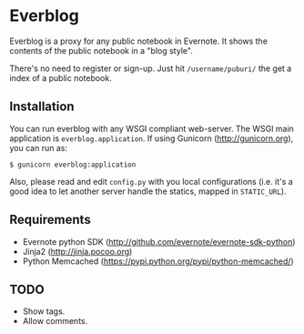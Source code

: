 # Everblog

Everblog is a proxy for any public notebook in Evernote. It shows the contents
of the public notebook in a "blog style".

There's no need to register or sign-up. Just hit `/username/puburi/` the get a
index of a public notebook.

## Installation

You can run everblog with any WSGI compliant web-server. The WSGI main
application is `everblog.application`. If using Gunicorn (http://gunicorn.org),
you can run as:

    $ gunicorn everblog:application

Also, please read and edit `config.py` with you local configurations (i.e. it's
a good idea to let another server handle the statics, mapped in `STATIC_URL`).

## Requirements

 * Evernote python SDK (http://github.com/evernote/evernote-sdk-python)
 * Jinja2 (http://jinja.pocoo.org)
 * Python Memcached (https://pypi.python.org/pypi/python-memcached/)

## TODO

 * Show tags.
 * Allow comments.

